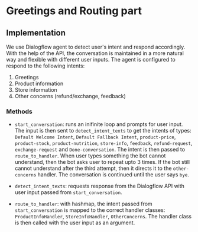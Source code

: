 # Greetings and Routing part

## Implementation

We use Dialogflow agent to detect user's intent and respond accordingly. With the help of the API, the conversation is maintained in a more natural way and flexible with different user inputs. The agent is configured to respond to the following intents:

1. Greetings
2. Product information
3. Store information
4. Other concerns (refund/exchange, feedback)

### Methods

- `start_conversation`: runs an inifinite loop and prompts for user input. The input is then sent to `detect_intent_texts` to get the intents of types: `Default Welcome Intent`, `Default Fallback Intent`, `product-price`, `product-stock`, `product-nutrition`, `store-info`, `feedback`, `refund-request`, `exchange-request` and `Done-conversation`. The intent is then passed to `route_to_handler`. When user types something the bot cannot understand, then the bot asks user to repeat upto 3 times. If the bot still cannot understand after the third attempt, then it directs it to the `other-concerns` handler. The conversation is continued until the user says `bye`.

- `detect_intent_texts`: requests response from the Dialogflow API with user input passed from `start_conversation`.

- `route_to_handler`: with hashmap, the intent passed from `start_conversation` is mapped to the correct handler classes: `ProductInfoHandler`, `StoreInfoHandler`, `OtherConcerns`. The handler class is then called with the user input as an argument.